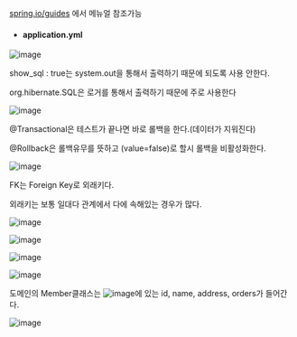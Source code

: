 [spring.io/guides](https://spring.io/guides) 에서 메뉴얼 참조가능


- #### application.yml

![image](https://user-images.githubusercontent.com/114403546/204135935-20f5b523-ad5a-4ba7-a8e8-663b0a3f6a6a.png)

show_sql : true는 system.out을 통해서 출력하기 때문에 되도록 사용 안한다.

org.hibernate.SQL은 로거를 통해서 출력하기 때문에 주로 사용한다

![image](https://user-images.githubusercontent.com/114403546/204306880-b6b46358-6ce9-4349-b2e5-d2b4ee60866f.png)

@Transactional은 테스트가 끝나면 바로 롤백을 한다.(데이터가 지워진다)

@Rollback은 롤백유무를 뜻하고 (value=false)로 할시 롤백을 비활성화한다.


![image](https://user-images.githubusercontent.com/114403546/205501374-e327370b-57cb-49fd-bca6-45d8b90467dd.png)

FK는 Foreign Key로 외래키다.

외래키는 보통 일대다 관계에서 다에 속해있는 경우가 많다.

![image](https://user-images.githubusercontent.com/114403546/205501526-8bda3808-0ca1-4bc2-971b-124be0720803.png)

![image](https://user-images.githubusercontent.com/114403546/205646346-e07d7aeb-8152-4ca2-8221-a1743f555408.png)

![image](https://user-images.githubusercontent.com/114403546/205646676-7dd0d062-6582-4a81-a9e9-25db6568aba7.png)

![image](https://user-images.githubusercontent.com/114403546/205647797-44f1d6f0-0628-47b0-bf68-8f665c57e490.png)

도메인의 Member클래스는 ![image](https://user-images.githubusercontent.com/114403546/205647880-5d812194-0858-4b76-b3ac-c85458f7f4f0.png)에 있는 id, name, address, orders가 들어간다.

![image](https://user-images.githubusercontent.com/114403546/206934351-f4f05a3d-edac-4b7d-abff-41a04dd16357.png)
